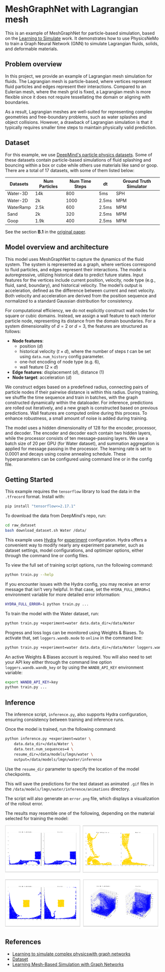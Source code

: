 # MeshGraphNet with Lagrangian mesh

This is an example of MeshGraphNet for particle-based simulation, based on the
[Learning to Simulate](https://sites.google.com/view/learning-to-simulate/)
work. It demonstrates how to use PhysicsNeMo to train a Graph Neural Network (GNN)
to simulate Lagrangian fluids, solids, and deformable materials.

## Problem overview

In this project, we provide an example of Lagrangian mesh simulation for fluids. The
Lagrangian mesh is particle-based, where vertices represent fluid particles and
edges represent their interactions. Compared to an Eulerian mesh, where the mesh
grid is fixed, a Lagrangian mesh is more flexible since it does not require
tessellating the domain or aligning with boundaries.

As a result, Lagrangian meshes are well-suited for representing complex geometries
and free-boundary problems, such as water splashes and object collisions. However,
a drawback of Lagrangian simulation is that it typically requires smaller time
steps to maintain physically valid prediction.

## Dataset

For this example, we use [DeepMind's particle physics datasets](https://sites.google.com/view/learning-to-simulate).
Some of these datasets contain particle-based simulations of fluid splashing and bouncing
within a box or cube while others use materials like sand or goop.
There are a total of 17 datasets, with some of them listed below:

| Datasets     | Num Particles | Num Time Steps |    dt    | Ground Truth Simulator |
|--------------|---------------|----------------|----------|------------------------|
| Water-3D     | 14k           | 800            | 5ms      | SPH                    |
| Water-2D     | 2k            | 1000           | 2.5ms    | MPM                    |
| WaterRamp    | 2.5k          | 600            | 2.5ms    | MPM                    |
| Sand         | 2k            | 320            | 2.5ms    | MPM                    |
| Goop         | 1.9k          | 400            | 2.5ms    | MPM                    |

See the section **B.1** in the [original paper](https://arxiv.org/abs/2002.09405).

## Model overview and architecture

This model uses MeshGraphNet to capture the dynamics of the fluid system.
The system is represented as a graph, where vertices correspond to fluid particles,
and edges represent their interactions. The model is autoregressive,
utilizing historical data to predict future states. Input features for the vertices
include current position, velocity, node type (e.g., fluid, sand, boundary),
and historical velocity. The model’s output is acceleration, defined as the difference
between current and next velocity. Both velocity and acceleration are derived from
the position sequence and normalized to a standard Gaussian distribution
for consistency.

For computational efficiency, we do not explicitly construct wall nodes for
square or cubic domains. Instead, we assign a wall feature to each interior
particle node, representing its distance from the domain boundaries. For a
system dimensionality of $d = 2$ or $d = 3$, the features are structured
as follows:

- **Node features**:
  - position ($d$)
  - historical velocity ($t \times d$),
    where the number of steps $t$ can be set using `data.num_history` config parameter.
  - one-hot encoding of node type (e.g. 6),
  - wall feature ($2 \times d$)
- **Edge features**: displacement ($d$), distance (1)
- **Node target**: acceleration ($d$)

We construct edges based on a predefined radius, connecting pairs of particle
nodes if their pairwise distance is within this radius. During training, we
shuffle the time sequence and train in batches, with the graph constructed
dynamically within the dataloader. For inference, predictions are rolled out
iteratively, and a new graph is constructed based on previous predictions.
Wall features are computed online during this process. To enhance robustness,
a small amount of noise is added during training.

The model uses a hidden dimensionality of 128 for the encoder, processor, and
decoder. The encoder and decoder each contain two hidden layers, while the
processor consists of ten message-passing layers. We use a batch size of
20 per GPU (for Water dataset), and summation aggregation is applied for
message passing in the processor. The learning rate is set to 0.0001 and decays
using cosine annealing schedule. These hyperparameters can be configured using
command line or in the config file.

## Getting Started

This example requires the `tensorflow` library to load the data in the `.tfrecord`
format. Install with:

```bash
pip install "tensorflow<=2.17.1"
```

To download the data from DeepMind's repo, run:

```bash
cd raw_dataset
bash download_dataset.sh Water /data/
```

This example uses [Hydra](https://hydra.cc/docs/intro/) for [experiment](https://hydra.cc/docs/patterns/configuring_experiments/)
configuration. Hydra offers a convenient way to modify nearly any experiment parameter,
such as dataset settings, model configurations, and optimizer options,
either through the command line or config files.

To view the full set of training script options, run the following command:

```bash
python train.py --help
```

If you encounter issues with the Hydra config, you may receive an error message
that isn’t very helpful. In that case, set the `HYDRA_FULL_ERROR=1` environment
variable for more detailed error information:

```bash
HYDRA_FULL_ERROR=1 python train.py ...
```

To train the model with the Water dataset, run:

```bash
python train.py +experiment=water data.data_dir=/data/Water
```

Progress and loss logs can be monitored using Weights & Biases. To activate that,
set `loggers.wandb.mode` to `online` in the command line:

```bash
python train.py +experiment=water data.data_dir=/data/Water loggers.wandb.mode=online
```

An active Weights & Biases account is required. You will also need to set your
API key either through the command line option `loggers.wandb.wandb_key`
or by using the `WANDB_API_KEY` environment variable:

```bash
export WANDB_API_KEY=key
python train.py ...
```

## Inference

The inference script, `inference.py`, also supports Hydra configuration, ensuring
consistency between training and inference runs.

Once the model is trained, run the following command:

```bash
python inference.py +experiment=water \
    data.data_dir=/data/Water \
    data.test.num_sequences=4 \
    resume_dir=/data/models/lmgn/water \
    output=/data/models/lmgn/water/inference
```

Use the `resume_dir` parameter to specify the location of the model checkpoints.

This will save the predictions for the test dataset as animated `.gif` files in the
`/data/models/lmgn/water/inference/animations` directory.

The script will also generate an `error.png` file,
which displays a visualization of the rollout error.

The results may resemble one of the following, depending on the
material selected for training the model:

![Inference Examples](../../../docs/img/lagrangian_meshgraphnet_multi.png "Inference Examples")

## References

- [Learning to simulate complex physicswith graph networks](arxiv.org/abs/2002.09405)
- [Dataset](https://sites.google.com/view/learning-to-simulate)
- [Learning Mesh-Based Simulation with Graph Networks](https://arxiv.org/abs/2010.03409)
